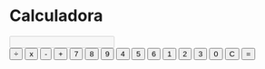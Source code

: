 

<!DOCTYPE html>
<html lang="en">
<head>
    <meta charset="UTF-8">
    <meta name="viewport" content="width=device-width, initial-scale=1.0">
    <title>Calculadora</title>
    <link rel="stylesheet" href="index.css">
    
</head>
<body>
    <div class="calculator">
        <div class="calculator-header">
            <h1>Calculadora</h1>
        </div>
        <div class="display">
            <input type="text" id="display" disabled>
        </div>
        <div class="keys">
            <button class="operator" onclick="appendCharacter('/');">÷</button>
            <button class="operator" onclick="appendCharacter('*');">x</button>
            <button class="operator" onclick="appendCharacter('-');">-</button>
            <button class="operator" onclick="appendCharacter('+');">+</button>
            <button onclick="appendCharacter('7');">7</button>
            <button onclick="appendCharacter('8');">8</button>
            <button onclick="appendCharacter('9');">9</button>
            <button onclick="appendCharacter('4');">4</button>
            <button onclick="appendCharacter('5');">5</button>
            <button onclick="appendCharacter('6');">6</button>
            <button onclick="appendCharacter('1');">1</button>
            <button onclick="appendCharacter('2');">2</button>
            <button onclick="appendCharacter('3');">3</button>
            <button onclick="appendCharacter('0');">0</button>
            <button onclick="clearDisplay();">C</button>
            <button onclick="calculateResult();">=</button>
        </div>
    </div>
    <script src="java.js"></script>
</body>
</html>
